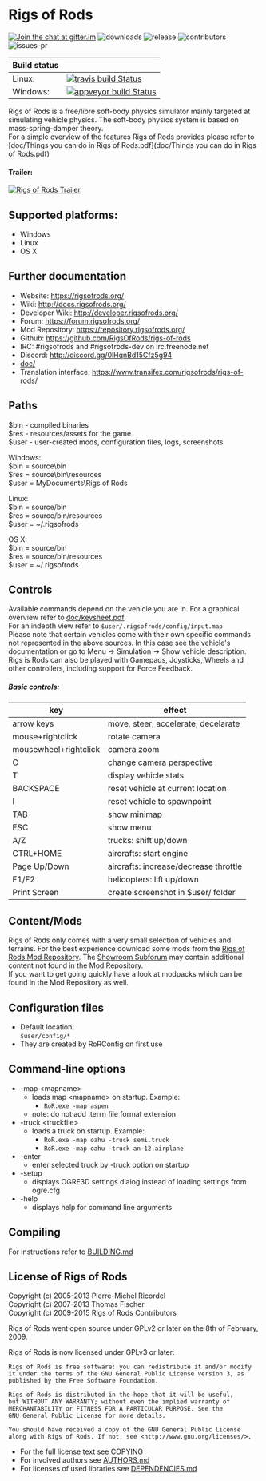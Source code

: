 # Rigs of Rods

[![Join the chat at gitter.im](https://img.shields.io/gitter/room/RigsOfRods/rigs-of-rods.svg?style=flat-square)](https://gitter.im/RigsOfRods/rigs-of-rods) ![downloads](https://img.shields.io/github/downloads/RigsOfRods/rigs-of-rods/latest/total.svg?style=flat-square)
![release](https://img.shields.io/github/release/RigsOfRods/rigs-of-rods.svg?style=flat-square)
![contributors](https://img.shields.io/github/contributors/RigsOfRods/rigs-of-rods.svg?style=flat-square)
![issues-pr](https://img.shields.io/github/issues-pr/RigsOfRods/rigs-of-rods.svg?style=flat-square)



|  Build status 	|                                                                                                                                                                             	|
|---------------	|-----------------------------------------------------------------------------------------------------------------------------------------------------------------------------	|
| Linux:        	| [![travis build Status](https://img.shields.io/travis/RigsOfRods/rigs-of-rods.svg?style=flat-square)](https://travis-ci.org/RigsOfRods/rigs-of-rods)                                    	|
| Windows:      	| [![appveyor build Status](https://img.shields.io/appveyor/ci/AnotherFoxGuy/rigs-of-rods/master.svg?style=flat-square)](https://ci.appveyor.com/project/AnotherFoxGuy/rigs-of-rods) 	|


Rigs of Rods is a free/libre soft-body physics simulator mainly targeted at simulating vehicle physics. The soft-body physics system is based on mass-spring-damper theory.  
For a simple overview of the features Rigs of Rods provides please refer to [doc/Things you can do in Rigs of Rods.pdf](doc/Things you can do in Rigs of Rods.pdf)  


#### Trailer:

[![Rigs of Rods Trailer](http://img.youtube.com/vi/bRbQ4OaljWs/0.jpg)](http://www.youtube.com/watch?v=bRbQ4OaljWs)

## Supported platforms:
* Windows
* Linux
* OS X

## Further documentation
* Website: https://rigsofrods.org/
* Wiki: http://docs.rigsofrods.org/
* Developer Wiki: http://developer.rigsofrods.org/
* Forum: https://forum.rigsofrods.org/
* Mod Repository: https://repository.rigsofrods.org/
* Github: https://github.com/RigsOfRods/rigs-of-rods
* IRC: #rigsofrods and #rigsofrods-dev on irc.freenode.net
* Discord: http://discord.gg/0lHqnBd15Cfz5g94
* [doc/](doc/)
* Translation interface: https://www.transifex.com/rigsofrods/rigs-of-rods/


## Paths
$bin  - compiled binaries  
$res  - resources/assets for the game  
$user - user-created mods, configuration files, logs, screenshots  

Windows:  
$bin   = source\bin  
$res   = source\bin\resources  
$user  = MyDocuments\Rigs of Rods  

Linux:  
$bin    = source/bin  
$res    = source/bin/resources  
$user   = ~/.rigsofrods  

OS X:  
$bin    = source/bin  
$res    = source/bin/resources  
$user   = ~/.rigsofrods  


## Controls
Available commands depend on the vehicle you are in. For a graphical overview refer to [doc/keysheet.pdf](doc/keysheet.pdf)  
For an indepth view refer to ``` $user/.rigsofrods/config/input.map ```  
Please note that certain vehicles come with their own specific commands not represented in the above sources. In this case see the vehicle's documentation or go to Menu -> Simulation -> Show vehicle description.  
Rigs is Rods can also be played with Gamepads, Joysticks, Wheels and other controllers, including support for Force Feedback.

##### Basic controls:  

| key                            | effect                                               |
|--------------------------------|------------------------------------------------------|
| arrow keys                     | move, steer, accelerate, decelarate                  |
| mouse+rightclick               | rotate camera                                        |
| mousewheel+rightclick          | camera zoom                                          |
| C                              | change camera perspective                            |
| T                              | display vehicle stats                                |
| BACKSPACE                      | reset vehicle at current location                    |
| I                              | reset vehicle to spawnpoint                          |
| TAB                            | show minimap                                         |
| ESC                            | show menu                                            |
| A/Z                            | trucks: shift up/down                                |
| CTRL+HOME                      | aircrafts: start engine                              |
| Page Up/Down                   | aircrafts: increase/decrease throttle                |
| F1/F2                          | helicopters: lift up/down                            |
| Print Screen                   | create screenshot in $user/ folder                   |


## Content/Mods
Rigs of Rods only comes with a very small selection of vehicles and terrains. For the best experience download some mods from the [Rigs of Rods Mod Repository](http://www.repository.rigsofrods.org/). The [Showroom Subforum](http://forum.rigsofrods.org/forum-6.html) may contain additional content not found in the Mod Repository.  
If you want to get going quickly have a look at modpacks which can be found in the Mod Repository as well.


## Configuration files
- Default location:  
    ``` $user/config/* ```
- They are created by RoRConfig on first use


## Command-line options

* -map \<mapname\>
    * loads map \<mapname\> on startup. Example:
        * ``` RoR.exe -map aspen ```
    * note: do not add .terrn file format extension
* -truck \<truckfile\>
    * loads a truck on startup. Example:
        * ``` RoR.exe -map oahu -truck semi.truck ```
        * ``` RoR.exe -map oahu -truck an-12.airplane ```
* -enter
    * enter selected truck by -truck option on startup
* -setup
    * displays OGRE3D settings dialog instead of loading settings from ogre.cfg
* -help
    * displays help for command line arguments


## Compiling
For instructions refer to [BUILDING.md](BUILDING.md)


## License of Rigs of Rods

Copyright (c) 2005-2013 Pierre-Michel Ricordel  
Copyright (c) 2007-2013 Thomas Fischer  
Copyright (c) 2009-2015 Rigs of Rods Contributors

Rigs of Rods went open source under GPLv2 or later on the 8th of February, 2009.

Rigs of Rods is now licensed under GPLv3 or later:
```
Rigs of Rods is free software: you can redistribute it and/or modify
it under the terms of the GNU General Public License version 3, as
published by the Free Software Foundation.

Rigs of Rods is distributed in the hope that it will be useful,
but WITHOUT ANY WARRANTY; without even the implied warranty of
MERCHANTABILITY or FITNESS FOR A PARTICULAR PURPOSE. See the
GNU General Public License for more details.

You should have received a copy of the GNU General Public License
along with Rigs of Rods. If not, see <http://www.gnu.org/licenses/>.
```

* For the full license text see [COPYING](COPYING)
* For involved authors see [AUTHORS.md](AUTHORS.md)
* For licenses of used libraries see [DEPENDENCIES.md](DEPENDENCIES.md)
